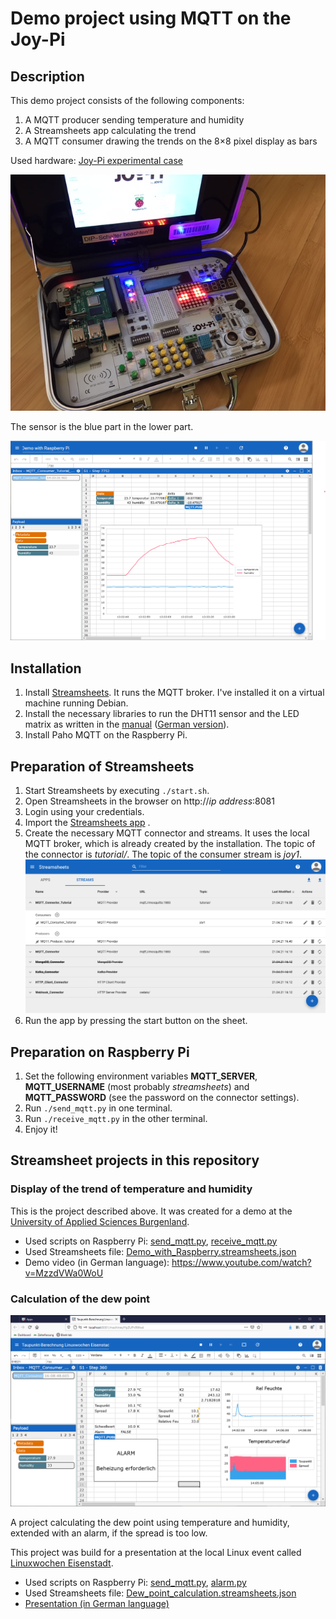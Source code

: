 # Demo project using MQTT on the Joy-Pi

## Description

This demo project consists of the following components:

1. A MQTT producer sending temperature and humidity
1. A Streamsheets app calculating the trend
1. A MQTT consumer drawing the trends on the 8×8 pixel display as bars

Used hardware: [Joy-Pi experimental case](https://joy-it.net/en/products/RB-JoyPi)

![Joy-Pi](img/JoyPi-MQTT.jpg)

The sensor is the blue part in the lower part.

![Streamsheets](img/Streamsheets.png)

## Installation

1. Install [Streamsheets](https://projects.eclipse.org/projects/iot.streamsheets). It runs the MQTT broker. I've installed it on a virtual machine running Debian.
1. Install the necessary libraries to run the DHT11 sensor and the LED matrix as written in the [manual](https://joy-pi.net/wp-content/uploads/2020/09/RB-JoyPi-Manual-29-09-2020-1.pdf) ([German version](https://joy-pi.net/wp-content/uploads/2020/09/RB-JoyPi-Anleitung-29-09-2020-1.pdf)).
1. Install Paho MQTT on the Raspberry Pi.

## Preparation of Streamsheets

1. Start Streamsheets by executing `./start.sh`.
1. Open Streamsheets in the browser on http://_ip address_:8081
1. Login using your credentials.
1. Import the [Streamsheets app](Demo_with_Raspberry.streamsheets.json) .
1. Create the necessary MQTT connector and streams. It uses the local MQTT broker, which is already created by the installation. The topic of the connector is _tutorial/_. The topic of the consumer stream is _joy1_.  
![Connector, Consumer and Producer](img/MQTT_Connector.png)
1. Run the app by pressing the start button on the sheet.

## Preparation on Raspberry Pi

1. Set the following environment variables **MQTT_SERVER**, **MQTT_USERNAME** (most probably *streamsheets*) and **MQTT_PASSWORD** (see the password on the connector settings).
1. Run `./send_mqtt.py` in one terminal.
1. Run `./receive_mqtt.py` in the other terminal.
1. Enjoy it!

## Streamsheet projects in this repository

### Display of the trend of temperature and humidity 

This is the project described above. It was created for a demo at the [University of Applied Sciences Burgenland](https://www.fh-burgenland.at).

- Used scripts on Raspberry Pi: [send_mqtt.py](./send_mqtt.py), [receive_mqtt.py](./receive_mqtt.py)
- Used Streamsheets file: [Demo_with_Raspberry.streamsheets.json](Demo_with_Raspberry.streamsheets.json)
- Demo video (in German language): https://www.youtube.com/watch?v=MzzdVWa0WoU

### Calculation of the dew point

![Streamsheets](img/Dew_point_calculation.png)

A project calculating the dew point using temperature and humidity, extended with an alarm, if the spread is too low.

This project was build for a presentation at the local Linux event called [Linuxwochen Eisenstadt](http://www.linuxwochen.at/linuxwochen-eisenstadt-summary).

- Used scripts on Raspberry Pi: [send_mqtt.py](./send_mqtt.py), [alarm.py](./alarm.py)
- Used Streamsheets file: [Dew_point_calculation.streamsheets.json](Dew_point_calculation.streamsheets.json)
- [Presentation (in German language)](img/Streamsheets%20Linuxwochen%202021.pdf)
